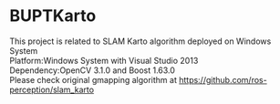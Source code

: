 # BUPTKarto
This project is related to SLAM Karto algorithm deployed on Windows System <br>
Platform:Windows System with Visual Studio 2013  <br>
Dependency:OpenCV 3.1.0 and Boost 1.63.0  <br>
Please check original gmapping algorithm at https://github.com/ros-perception/slam_karto  <br>
